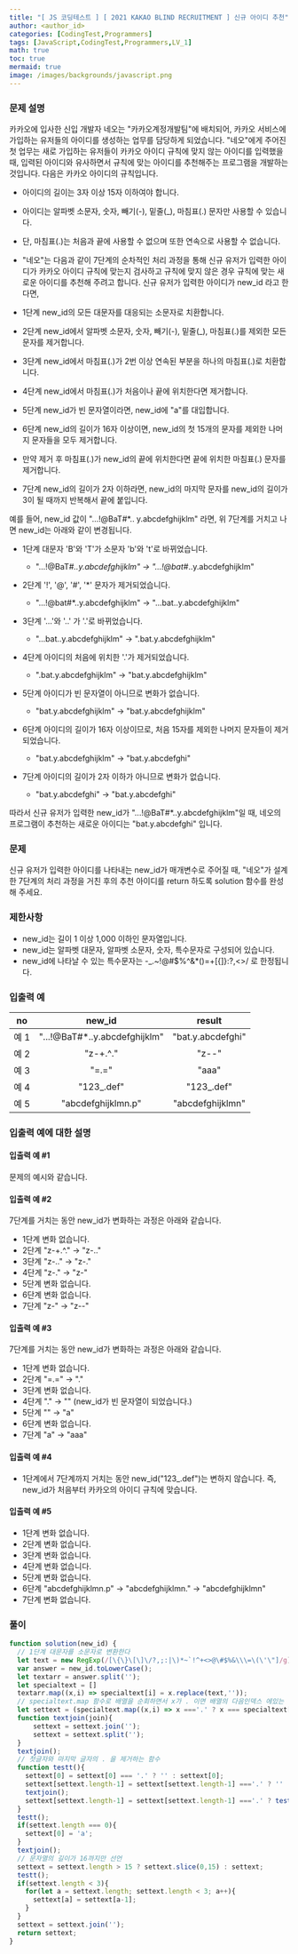```yaml
---
title: "[ JS 코딩테스트 ] [ 2021 KAKAO BLIND RECRUITMENT ] 신규 아이디 추천"
author: <author_id>
categories: [CodingTest,Programmers]
tags: [JavaScript,CodingTest,Programmers,LV_1]
math: true
toc: true
mermaid: true
image: /images/backgrounds/javascript.png
---
```


### 문제 설명
카카오에 입사한 신입 개발자 네오는 "카카오계정개발팀"에 배치되어, 카카오 서비스에 가입하는 유저들의 아이디를 생성하는 업무를 담당하게 되었습니다. "네오"에게 주어진 첫 업무는 새로 가입하는 유저들이 카카오 아이디 규칙에 맞지 않는 아이디를 입력했을 때, 입력된 아이디와 유사하면서 규칙에 맞는 아이디를 추천해주는 프로그램을 개발하는 것입니다.
다음은 카카오 아이디의 규칙입니다.

- 아이디의 길이는 3자 이상 15자 이하여야 합니다.
- 아이디는 알파벳 소문자, 숫자, 빼기(-), 밑줄(_), 마침표(.) 문자만 사용할 수 있습니다.
- 단, 마침표(.)는 처음과 끝에 사용할 수 없으며 또한 연속으로 사용할 수 없습니다.
- "네오"는 다음과 같이 7단계의 순차적인 처리 과정을 통해 신규 유저가 입력한 아이디가 카카오 아이디 규칙에 맞는지 검사하고 규칙에 맞지 않은 경우 규칙에 맞는 새로운 아이디를 추천해 주려고 합니다.
신규 유저가 입력한 아이디가 new_id 라고 한다면,

- 1단계 new_id의 모든 대문자를 대응되는 소문자로 치환합니다. 
- 2단계 new_id에서 알파벳 소문자, 숫자, 빼기(-), 밑줄(_), 마침표(.)를 제외한 모든 문자를 제거합니다.
- 3단계 new_id에서 마침표(.)가 2번 이상 연속된 부분을 하나의 마침표(.)로 치환합니다.
- 4단계 new_id에서 마침표(.)가 처음이나 끝에 위치한다면 제거합니다.
- 5단계 new_id가 빈 문자열이라면, new_id에 "a"를 대입합니다.
- 6단계 new_id의 길이가 16자 이상이면, new_id의 첫 15개의 문자를 제외한 나머지 문자들을 모두 제거합니다.
- 만약 제거 후 마침표(.)가 new_id의 끝에 위치한다면 끝에 위치한 마침표(.) 문자를 제거합니다. 
- 7단계 new_id의 길이가 2자 이하라면, new_id의 마지막 문자를 new_id의 길이가 3이 될 때까지 반복해서 끝에 붙입니다.

예를 들어, new_id 값이 "...!@BaT#*.. y.abcdefghijklm" 라면, 위 7단계를 거치고 나면 new_id는 아래와 같이 변경됩니다.

- 1단계 대문자 'B'와 'T'가 소문자 'b'와 't'로 바뀌었습니다.
  - "...!@BaT#*..y.abcdefghijklm" → "...!@bat#*..y.abcdefghijklm"

- 2단계 '!', '@', '#', '*' 문자가 제거되었습니다.
  - "...!@bat#*..y.abcdefghijklm" → "...bat..y.abcdefghijklm"

- 3단계 '...'와 '..' 가 '.'로 바뀌었습니다.
  - "...bat..y.abcdefghijklm" → ".bat.y.abcdefghijklm"

- 4단계 아이디의 처음에 위치한 '.'가 제거되었습니다.
  - ".bat.y.abcdefghijklm" → "bat.y.abcdefghijklm"

- 5단계 아이디가 빈 문자열이 아니므로 변화가 없습니다.
  - "bat.y.abcdefghijklm" → "bat.y.abcdefghijklm"

- 6단계 아이디의 길이가 16자 이상이므로, 처음 15자를 제외한 나머지 문자들이 제거되었습니다.
  - "bat.y.abcdefghijklm" → "bat.y.abcdefghi"

- 7단계 아이디의 길이가 2자 이하가 아니므로 변화가 없습니다.
  - "bat.y.abcdefghi" → "bat.y.abcdefghi"

따라서 신규 유저가 입력한 new_id가 "...!@BaT#*..y.abcdefghijklm"일 때, 네오의 프로그램이 추천하는 새로운 아이디는 "bat.y.abcdefghi" 입니다.

### 문제
신규 유저가 입력한 아이디를 나타내는 new_id가 매개변수로 주어질 때, "네오"가 설계한 7단계의 처리 과정을 거친 후의 추천 아이디를 return 하도록 solution 함수를 완성해 주세요.

### 제한사항
- new_id는 길이 1 이상 1,000 이하인 문자열입니다.
- new_id는 알파벳 대문자, 알파벳 소문자, 숫자, 특수문자로 구성되어 있습니다.
- new_id에 나타날 수 있는 특수문자는 -_.~!@#$%^&*()=+[{]}:?,<>/ 로 한정됩니다.

### 입출력 예

|no|new_id|	result|
|:---:|:---:|:---:|
|예 1|"...!@BaT#*..y.abcdefghijklm"|"bat.y.abcdefghi"|
|예 2|"z-+.^."|"z--"|
|예 3|"=.="|"aaa"|
|예 4|"123_.def"|"123_.def"|
|예 5|"abcdefghijklmn.p"|"abcdefghijklmn"|

### 입출력 예에 대한 설명
#### 입출력 예 #1
문제의 예시와 같습니다.
#### 입출력 예 #2
7단계를 거치는 동안 new_id가 변화하는 과정은 아래와 같습니다.
- 1단계 변화 없습니다.
- 2단계 "z-+.^." → "z-.."
- 3단계 "z-.." → "z-."
- 4단계 "z-." → "z-"
- 5단계 변화 없습니다.
- 6단계 변화 없습니다.
- 7단계 "z-" → "z--"

#### 입출력 예 #3
7단계를 거치는 동안 new_id가 변화하는 과정은 아래와 같습니다.
- 1단계 변화 없습니다.
- 2단계 "=.=" → "."
- 3단계 변화 없습니다.
- 4단계 "." → "" (new_id가 빈 문자열이 되었습니다.)
- 5단계 "" → "a"
- 6단계 변화 없습니다.
- 7단계 "a" → "aaa"

#### 입출력 예 #4

- 1단계에서 7단계까지 거치는 동안 new_id("123_.def")는 변하지 않습니다. 즉, new_id가 처음부터 카카오의 아이디 규칙에 맞습니다.

#### 입출력 예 #5

- 1단계 변화 없습니다.
- 2단계 변화 없습니다.
- 3단계 변화 없습니다.
- 4단계 변화 없습니다.
- 5단계 변화 없습니다.
- 6단계 "abcdefghijklmn.p" → "abcdefghijklmn." → "abcdefghijklmn"
- 7단계 변화 없습니다.


### 풀이
```javascript
function solution(new_id) {
  // 1단계 대문자를 소문자로 변환한다
  let text = new RegExp(/[\{\}\[\]\/?,;:|\)*~`!^+<>@\#$%&\\\=\(\'\"]/g);
  var answer = new_id.toLowerCase();
  let textarr = answer.split('');
  let specialtext = []
  textarr.map((x,i) => specialtext[i] = x.replace(text,''));
  // specialtext.map 함수로 배열을 순회하면서 x가 . 이면 배열의 다음인덱스 에있는 값과 비교해서 . 이면 ''(빈문자열)을 반환하고 아니면 x를 반환합니다
  let settext = (specialtext.map((x,i) => x ==='.' ? x === specialtext[i+1] ? '' : x :  x));
  function textjoin(join){
      settext = settext.join('');
      settext = settext.split('');
  }
  textjoin();
  // 첫글자와 마지막 글자의 . 을 제거하는 함수
  function testt(){
    settext[0] = settext[0] === '.' ? '' : settext[0];
    settext[settext.length-1] = settext[settext.length-1] ==='.' ? '' : settext[settext.length-1];
    textjoin();
    settext[settext.length-1] = settext[settext.length-1] ==='.' ? testt() : settext[settext.length-1];
  }
  testt();
  if(settext.length === 0){
    settext[0] = 'a';
  }
  textjoin();
  // 문자열의 길이가 16까지만 선언
  settext = settext.length > 15 ? settext.slice(0,15) : settext;
  testt();
  if(settext.length < 3){
    for(let a = settext.length; settext.length < 3; a++){
      settext[a] = settext[a-1];
    }
  }
  settext = settext.join('');
  return settext;
}
```
